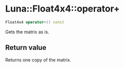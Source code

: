 # Luna::Float4x4::operator+

```c++
Float4x4 operator+() const
```

Gets the matrix as is. 



## Return value
Returns one copy of the matrix. 

